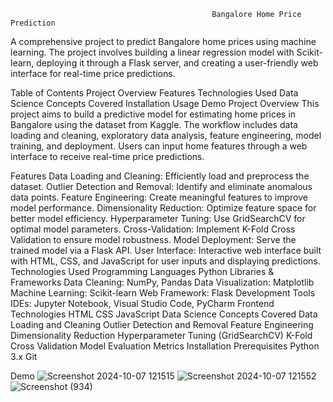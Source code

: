                                                  Bangalore Home Price Prediction
A comprehensive project to predict Bangalore home prices using machine learning. The project involves building a linear regression model with Scikit-learn, deploying it through a Flask server, and creating a user-friendly web interface for real-time price predictions.

Table of Contents
Project Overview
Features
Technologies Used
Data Science Concepts Covered
Installation
Usage
Demo
Project Overview
This project aims to build a predictive model for estimating home prices in Bangalore using the dataset from Kaggle. The workflow includes data loading and cleaning, exploratory data analysis, feature engineering, model training, and deployment. Users can input home features through a web interface to receive real-time price predictions.

Features
Data Loading and Cleaning: Efficiently load and preprocess the dataset.
Outlier Detection and Removal: Identify and eliminate anomalous data points.
Feature Engineering: Create meaningful features to improve model performance.
Dimensionality Reduction: Optimize feature space for better model efficiency.
Hyperparameter Tuning: Use GridSearchCV for optimal model parameters.
Cross-Validation: Implement K-Fold Cross Validation to ensure model robustness.
Model Deployment: Serve the trained model via a Flask API.
User Interface: Interactive web interface built with HTML, CSS, and JavaScript for user inputs and displaying predictions.
Technologies Used
Programming Languages
Python
Libraries & Frameworks
Data Cleaning: NumPy, Pandas
Data Visualization: Matplotlib
Machine Learning: Scikit-learn
Web Framework: Flask
Development Tools
IDEs: Jupyter Notebook, Visual Studio Code, PyCharm
Frontend Technologies
HTML
CSS
JavaScript
Data Science Concepts Covered
Data Loading and Cleaning
Outlier Detection and Removal
Feature Engineering
Dimensionality Reduction
Hyperparameter Tuning (GridSearchCV)
K-Fold Cross Validation
Model Evaluation Metrics
Installation
Prerequisites
Python 3.x
Git

Demo
   ![Screenshot 2024-10-07 121515](https://github.com/user-attachments/assets/af6a055d-c915-4638-ade4-e41adf7f1436)
   ![Screenshot 2024-10-07 121552](https://github.com/user-attachments/assets/750862ee-b6a2-41b5-b44b-a2856230eca4)
   ![Screenshot (934)](https://github.com/user-attachments/assets/ecbf6d9f-811d-415c-a9f0-3fe06d0749dd)




